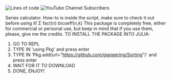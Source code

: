 ![Lines of code](https://img.shields.io/tokei/lines/github/gianeering/Sorting?style=plastic)
![YouTube Channel Subscribers](https://img.shields.io/youtube/channel/subscribers/UCEaWrSALzAeJD76XLumN85A?style=plastic)

Series calculator.  How-to is inside the script, make sure to check it out before using it!
Σ
fact(n)
bicoeff(n,k)
This package is completely free, either for commercial or personal use, but keep in mind that if you use them, please, give me the credits.
TO INSTALL THE PACKAGE INTO JULIA:
1. GO TO REPL
2. TYPE IN 'using Pkg' and press enter
3. TYPE IN 'Pkg.add(url="https://github.com/gianeering/Sorting")' and press enter
4. WAIT FOR IT TO DOWNLOAD
5. DONE, ENJOY!
